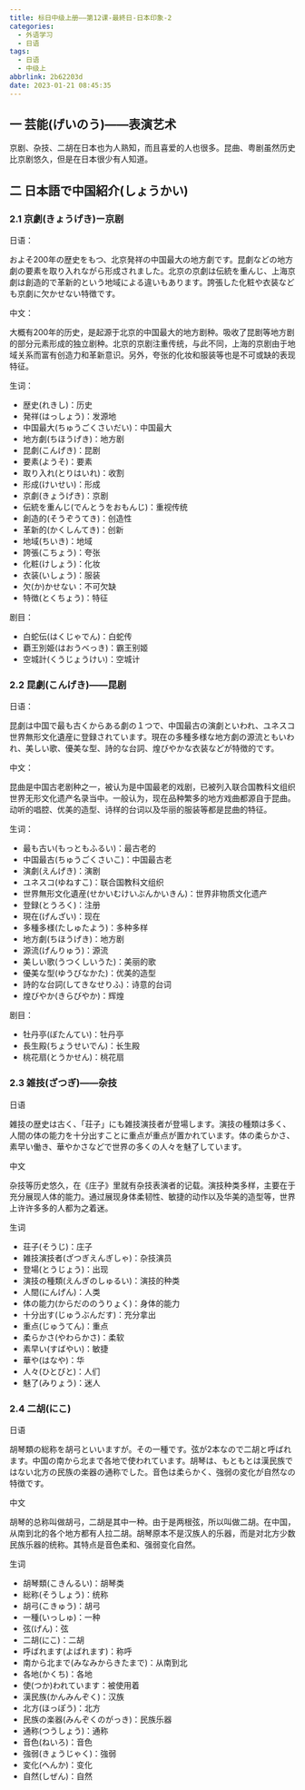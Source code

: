 ```yaml
---
title: 标日中级上册——第12课-最終日-日本印象-2
categories:
  - 外语学习
  - 日语
tags:
  - 日语
  - 中级上
abbrlink: 2b62203d
date: 2023-01-21 08:45:35
---
```

## 一 芸能(げいのう)——表演艺术

京剧、杂技、二胡在日本也为人熟知，而且喜爱的人也很多。昆曲、粤剧虽然历史比京剧悠久，但是在日本很少有人知道。

<!--more-->

## 二  日本語で中国紹介(しょうかい)

### 2.1 京劇(きょうげき)ー京剧

日语：

およそ200年の歴史をもつ、北京発祥の中国最大の地方劇です。昆劇などの地方劇の要素を取り入れながら形成されました。北京の京劇は伝統を重んじ、上海京劇は創造的で革新的という地域による違いもあります。誇張した化粧や衣装なども京劇に欠かせない特徴です。

中文：

大概有200年的历史，是起源于北京的中国最大的地方剧种。吸收了昆剧等地方剧的部分元素形成的独立剧种。北京的京剧注重传统，与此不同，上海的京剧由于地域关系而富有创造力和革新意识。另外，夸张的化妆和服装等也是不可或缺的表现特征。

生词：

* 歴史(れきし)：历史
* 発祥(はっしょう)：发源地
* 中国最大(ちゅうごくさいだい)：中国最大
* 地方劇(ちほうげき)：地方剧
* 昆劇(こんげき)：昆剧
* 要素(ようそ)：要素
* 取り入れ(とりはいれ)：收割
* 形成(けいせい)：形成
* 京劇(きょうげき)：京剧
* 伝統を重んじ(でんとうをおもんじ)：重视传统
* 創造的(そうぞうてき)：创造性
* 革新的(かくしんてき)：创新
* 地域(ちいき)：地域
* 誇張(こちょう)：夸张
* 化粧(けしょう)：化妆
* 衣装(いしょう)：服装
* 欠(か)かせない：不可欠缺
* 特徴(とくちょう)：特征

剧目：

*  白蛇伝(はくじゃでん)：白蛇传
*  覇王別姫(はおうべっき)：霸王别姬
*  空城計(くうじょうけい)：空城计

### 2.2 昆劇(こんげき)——昆剧

日语：

昆劇は中国で最も古くからある劇の１つで、中国最古の演劇といわれ、ユネスコ世界無形文化遺産に登録されています。現在の多種多様な地方劇の源流ともいわれ、美しい歌、優美な型、詩的な台詞、煌びやかな衣装などが特徴的です。

中文：

昆曲是中国古老剧种之一，被认为是中国最老的戏剧，已被列入联合国教科文组织世界无形文化遗产名录当中。一般认为，现在品种繁多的地方戏曲都源自于昆曲。动听的唱腔、优美的造型、诗样的台词以及华丽的服装等都是昆曲的特征。

生词：

* 最も古い(もっともふるい)：最古老的
* 中国最古(ちゅうごくさいこ)：中国最古老
* 演劇(えんげき)：演剧
* ユネスコ(ゆねすこ)：联合国教科文组织
* 世界無形文化遺産(せかいむけいぶんかいきん)：世界非物质文化遗产
* 登録(とうろく)：注册
* 現在(げんざい)：现在
* 多種多様(たしゅたよう)：多种多样
* 地方劇(ちほうげき)：地方剧
* 源流(げんりゅう)：源流
* 美しい歌(うつくしいうた)：美丽的歌
* 優美な型(ゆうびなかた)：优美的造型
* 詩的な台詞(してきなせりふ)：诗意的台词
* 煌びやか(きらびやか)：辉煌

剧目：

* 牡丹亭(ぼたんてい)：牡丹亭
* 長生殿(ちょうせいでん)：长生殿
* 桃花扇(とうかせん)：桃花扇

### 2.3 雑技(ざつぎ)——杂技

日语

雑技の歴史は古く、「荘子」にも雑技演技者が登場します。演技の種類は多く、人間の体の能力を十分出すことに重点が重点が置かれています。体の柔らかさ、素早い働き、華やかさなどで世界の多くの人々を魅了しています。

中文

杂技等历史悠久，在《庄子》里就有杂技表演者的记载。演技种类多样，主要在于充分展现人体的能力。通过展现身体柔韧性、敏捷的动作以及华美的造型等，世界上许许多多的人都为之着迷。

生词

* 荘子(そうじ)：庄子
* 雑技演技者(ざつぎえんぎしゃ)：杂技演员
* 登場(とうじょう)：出现
* 演技の種類(えんぎのしゅるい)：演技的种类
* 人間(にんげん)：人类
* 体の能力(からだののうりょく)：身体的能力
* 十分出す(じゅうぶんだす)：充分拿出
* 重点(じゅうてん)：重点
* 柔らかさ(やわらかさ)：柔软
* 素早い(すばやい)：敏捷
* 華や(はなや)：华
* 人々(ひとびと)：人们
* 魅了(みりょう)：迷人

### 2.4 二胡(にこ)

日语

胡琴類の総称を胡弓といいますが。その一種です。弦が2本なので二胡と呼ばれます。中国の南から北まで各地で使われています。胡琴は、もともとは漢民族ではない北方の民族の楽器の通称でした。音色は柔らかく、強弱の変化が自然なの特徴です。

中文

胡琴的总称叫做胡弓，二胡是其中一种。由于是两根弦，所以叫做二胡。在中国，从南到北的各个地方都有人拉二胡。胡琴原本不是汉族人的乐器，而是对北方少数民族乐器的统称。其特点是音色柔和、强弱变化自然。

生词

* 胡琴類(こきんるい)：胡琴类
* 総称(そうしょう)：统称
* 胡弓(こきゅう)：胡弓
* 一種(いっしゅ)：一种
* 弦(げん)：弦
* 二胡(にこ)：二胡
* 呼ばれます(よばれます)：称呼
* 南から北まで(みなみからきたまで)：从南到北
* 各地(かくち)：各地
* 使(つか)われています：被使用着
* 漢民族(かんみんぞく)：汉族
* 北方(ほっぽう)：北方
* 民族の楽器(みんぞくのがっき)：民族乐器
* 通称(つうしょう)：通称
* 音色(ねいろ)：音色
* 強弱(きょうじゃく)：強弱
* 変化(へんか)：变化
* 自然(しぜん)：自然

